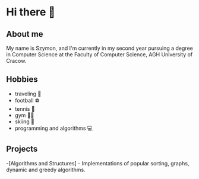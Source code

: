 # Hi there 👋

## About me
My name is Szymon, and I'm currently in my second year pursuing a degree in Computer Science at the Faculty of Computer Science, AGH University of Cracow.

## Hobbies
- traveling 🛫
- football ⚽
- tennis 🎾
- gym 🏋️‍♂️
- skiing 🎿
- programming and algorithms 💻

## Projects
-[Algorithms and Structures] - Implementations of popular sorting, graphs, dynamic and greedy algorithms.

<!--
**kisiellek/kisiellek** is a ✨ _special_ ✨ repository because its `README.md` (this file) appears on your GitHub profile.

Here are some ideas to get you started:

- 🔭 I’m currently working on ...
- 🌱 I’m currently learning ...
- 👯 I’m looking to collaborate on ...
- 🤔 I’m looking for help with ...
- 💬 Ask me about ...
- 📫 How to reach me: ...
- 😄 Pronouns: ...
- ⚡ Fun fact: ...
-->
